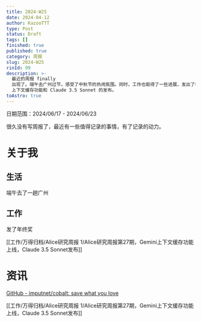 ```yaml
---
title: 2024-W25
date: 2024-04-12
author: KazooTTT
type: Post
status: Draft
tags: []
finished: true
published: true
category: 周报
slug: 2024-W25
rinId: 99
description: >-
  最近的周报 finally
  出现了。端午去广州过节，感受了中秋节的热闹氛围。同时，工作也取得了一些进展，发出了年终奖，并在工作相关项目上取得了一些重要的成就，包括 Gemini
  上下文缓存功能和 Claude 3.5 Sonnet 的发布。
toAstro: true
---
```


日期范围：2024/06/17 - 2024/06/23

很久没有写周报了，最近有一些值得记录的事情，有了记录的动力。

# 关于我

## 生活

端午去了一趟广州

## 工作

发了年终奖

[[工作/万得归档/Alice研究周报 1/Alice研究周报第27期，Gemini上下文缓存功能上线，Claude 3.5 Sonnet发布]]

# 资讯

[GitHub - imputnet/cobalt: save what you love](https://github.com/imputnet/cobalt)

[[工作/万得归档/Alice研究周报 1/Alice研究周报第27期，Gemini上下文缓存功能上线，Claude 3.5 Sonnet发布]]
